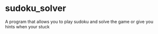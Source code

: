 # sudoku_solver
A program that allows you to play sudoku and solve the game or give you hints when your stuck
